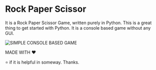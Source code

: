 # **Rock Paper Scissor**

It is a Rock Paper Scissor Game, written purely in Python. This is a great thing to get started with Python. It is a console based game without any GUI.

![SIMPLE CONSOLE BASED GAME](https://github.com/saksham1211/RockPaperScissor/blob/master/ss.PNG)

MADE WITH :heart:

:star: if it is helpful in someway. Thanks.
